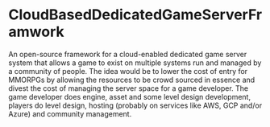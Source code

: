 # CloudBasedDedicatedGameServerFramwork
An open-source framework for a cloud-enabled dedicated game server system that allows a game to exist on multiple systems run and managed by a community of people. The idea would be to lower the cost of entry for MMORPGs by allowing the resources to be crowd sourced in essence and divest the cost of managing the server space for a game developer.  The game developer does engine, asset and some level design development, players do level design, hosting (probably on services like AWS, GCP and/or Azure) and community management.
